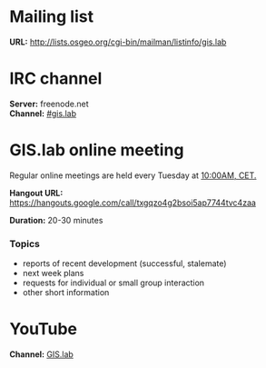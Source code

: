 # Mailing list
**URL:** http://lists.osgeo.org/cgi-bin/mailman/listinfo/gis.lab

# IRC channel
**Server:** freenode.net  
**Channel:** [#gis.lab](http://webchat.freenode.net/?channels=%23gis.lab&uio=d4)

# GIS.lab online meeting
Regular online meetings are held every Tuesday at [10:00AM, CET.](http://www.timeanddate.com/worldclock/slovakia/bratislava)

**Hangout URL:** https://hangouts.google.com/call/txgqzo4g2bsoi5ap7744tvc4zaa

**Duration:** 20-30 minutes

### Topics
* reports of recent development (successful, stalemate)
* next week plans
* requests for individual or small group interaction
* other short information

# YouTube
**Channel:** [GIS.lab](https://www.youtube.com/channel/UCHXyhq_wrEBnGYTRJovxrCg)